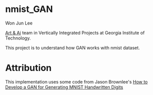 # nmist_GAN
Won Jun Lee

[Art & Ai](https://www.vip.gatech.edu/teams/art-ai) team in Vertically Integrated Projects at Georgia Institute of Technology.   


This project is to understand how GAN works with nmist dataset.

# Attribution
This implementation uses some code from Jason Brownlee's [How to Develop a GAN for Generating MNIST Handwritten Digits](https://machinelearningmastery.com/how-to-develop-a-generative-adversarial-network-for-an-mnist-handwritten-digits-from-scratch-in-keras/)
